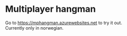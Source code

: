 # Multiplayer hangman
Go to https://mphangman.azurewebsites.net to try it out.  
Currently only in norwegian. 
